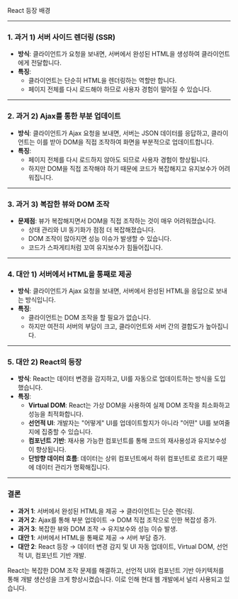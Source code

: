React 등장 배경

---

### 1. **과거 1) 서버 사이드 렌더링 (SSR)**

- **방식**: 클라이언트가 요청을 보내면, 서버에서 완성된 HTML을 생성하여 클라이언트에게 전달합니다.
- **특징**:
  - 클라이언트는 단순히 HTML을 렌더링하는 역할만 합니다.
  - 페이지 전체를 다시 로드해야 하므로 사용자 경험이 떨어질 수 있습니다.

---

### 2. **과거 2) Ajax를 통한 부분 업데이트**

- **방식**: 클라이언트가 Ajax 요청을 보내면, 서버는 JSON 데이터를 응답하고, 클라이언트는 이를 받아 DOM을 직접 조작하여 화면을 부분적으로 업데이트합니다.
- **특징**:
  - 페이지 전체를 다시 로드하지 않아도 되므로 사용자 경험이 향상됩니다.
  - 하지만 DOM을 직접 조작해야 하기 때문에 코드가 복잡해지고 유지보수가 어려워집니다.

---

### 3. **과거 3) 복잡한 뷰와 DOM 조작**

- **문제점**: 뷰가 복잡해지면서 DOM을 직접 조작하는 것이 매우 어려워졌습니다.
  - 상태 관리와 UI 동기화가 점점 더 복잡해졌습니다.
  - DOM 조작이 많아지면 성능 이슈가 발생할 수 있습니다.
  - 코드가 스파게티처럼 꼬여 유지보수가 힘들어집니다.

---

### 4. **대안 1) 서버에서 HTML을 통째로 제공**

- **방식**: 클라이언트가 Ajax 요청을 보내면, 서버에서 완성된 HTML을 응답으로 보내는 방식입니다.
- **특징**:
  - 클라이언트는 DOM 조작을 할 필요가 없습니다.
  - 하지만 여전히 서버의 부담이 크고, 클라이언트와 서버 간의 결합도가 높아집니다.

---

### 5. **대안 2) React의 등장**

- **방식**: React는 데이터 변경을 감지하고, UI를 자동으로 업데이트하는 방식을 도입했습니다.
- **특징**:
  - **Virtual DOM**: React는 가상 DOM을 사용하여 실제 DOM 조작을 최소화하고 성능을 최적화합니다.
  - **선언적 UI**: 개발자는 "어떻게" UI를 업데이트할지가 아니라 "어떤" UI를 보여줄지에 집중할 수 있습니다.
  - **컴포넌트 기반**: 재사용 가능한 컴포넌트를 통해 코드의 재사용성과 유지보수성이 향상됩니다.
  - **단방향 데이터 흐름**: 데이터는 상위 컴포넌트에서 하위 컴포넌트로 흐르기 때문에 데이터 관리가 명확해집니다.

---

### 결론

- **과거 1**: 서버에서 완성된 HTML을 제공 → 클라이언트는 단순 렌더링.
- **과거 2**: Ajax를 통해 부분 업데이트 → DOM 직접 조작으로 인한 복잡성 증가.
- **과거 3**: 복잡한 뷰와 DOM 조작 → 유지보수와 성능 이슈 발생.
- **대안 1**: 서버에서 HTML을 통째로 제공 → 서버 부담 증가.
- **대안 2**: React 등장 → 데이터 변경 감지 및 UI 자동 업데이트, Virtual DOM, 선언적 UI, 컴포넌트 기반 개발.

React는 복잡한 DOM 조작 문제를 해결하고, 선언적 UI와 컴포넌트 기반 아키텍처를 통해 개발 생산성을 크게 향상시켰습니다. 이로 인해 현대 웹 개발에서 널리 사용되고 있습니다.
